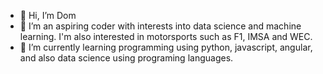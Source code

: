 - 👋 Hi, I’m Dom
- 👀 I’m an aspiring coder with interests into data science and machine learning. I'm also interested in motorsports such as F1, IMSA and WEC. 
- 🌱 I’m currently learning programming using python, javascript, angular, and also data science using programing languages. 


<!---
dOlivier09/dOlivier09 is a ✨ special ✨ repository because its `README.md` (this file) appears on your GitHub profile.
You can click the Preview link to take a look at your changes.
--->
